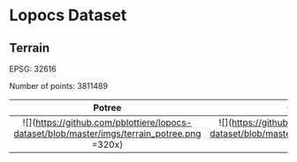 # Lopocs Dataset

## Terrain

EPSG: 32616

Number of points: 3811489

Potree                     |  Cesium
:-------------------------:|:-------------------------:
![](https://github.com/pblottiere/lopocs-dataset/blob/master/imgs/terrain_potree.png =320x)  |  ![](https://github.com/pblottiere/lopocs-dataset/blob/master/imgs/terrain_potree.png =320x)
